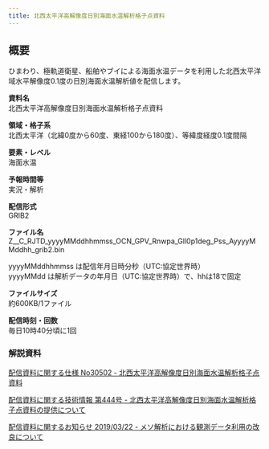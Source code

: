 ```yaml
---
title: 北西太平洋高解像度日別海面水温解析格子点資料
---
```


## 概要
ひまわり、極軌道衛星、船舶やブイによる海面水温データを利用した北西太平洋域水平解像度0.1度の日別海面水温解析値を配信します。

**資料名** <br/>
北西太平洋高解像度日別海面水温解析格子点資料

**領域・格子系** <br/>
北西太平洋（北緯0度から60度、東経100から180度）、等緯度経度0.1度間隔

**要素・レベル** <br/>
海面水温

**予報時間等** <br/>
実況・解析

**配信形式** <br/>
GRIB2

**ファイル名** <br/>
Z__C_RJTD_yyyyMMddhhmmss_OCN_GPV_Rnwpa_Gll0p1deg_Pss_AyyyyMMddhh_grib2.bin

yyyyMMddhhmmss は配信年月日時分秒（UTC:協定世界時） <br/>
yyyyMMdd は解析データの年月日（UTC:協定世界時）で、hhは18で固定

**ファイルサイズ** <br/>
約600KB/1ファイル

**配信時刻・回数** <br/>
毎日10時40分頃に1回


### 解説資料
[配信資料に関する仕様 No30502 - 北西太平洋高解像度日別海面水温解析格子点資料](https://www.data.jma.go.jp/suishin/shiyou/pdf/no30502)


[配信資料に関する技術情報 第444号 - 北西太平洋高解像度日別海面水温解析格子点資料の提供について](https://dmdata.jp/docs/jma/technical/444.pdf)


[配信資料に関するお知らせ 2019/03/22 - メソ解析における観測データ利用の改良について](https://dmdata.jp/docs/jma/notice/20190322a.pdf)
